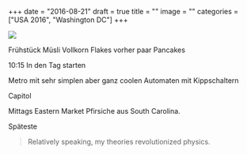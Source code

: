 +++
date = "2016-08-21"
draft = true
title = ""
image = ""
categories = ["USA 2016", "Washington DC"]
+++


![](/images/2016-08-00_.jpg)

Frühstück Müsli Vollkorn Flakes vorher paar
Pancakes

10:15 In den Tag starten

Metro mit sehr simplen aber ganz coolen 
Automaten mit Kippschaltern

Capitol

Mittags Eastern Market Pfirsiche aus South Carolina. 

Späteste


> Relatively speaking, my theories revolutionized physics. 



